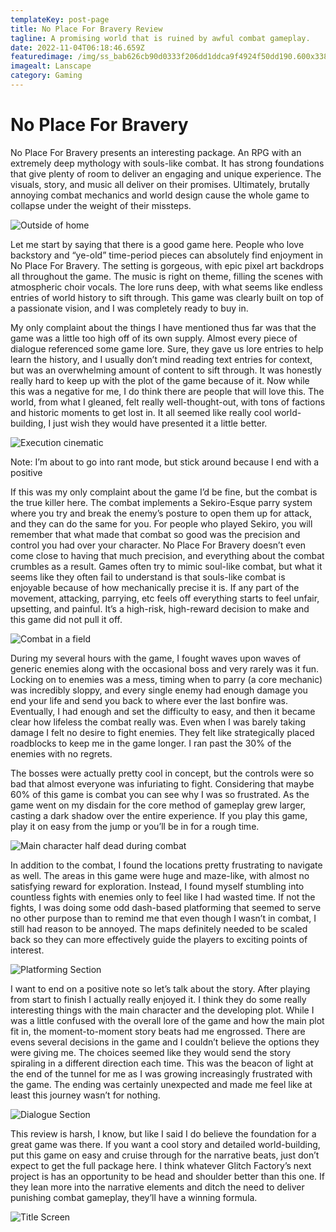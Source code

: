 ```yaml
---
templateKey: post-page
title: No Place For Bravery Review
tagline: A promising world that is ruined by awful combat gameplay.
date: 2022-11-04T06:18:46.659Z
featuredimage: /img/ss_bab626cb90d0333f206dd1ddca9f4924f50dd190.600x338.jpg
imagealt: Lanscape
category: Gaming
---
```

# No Place For Bravery

No Place For Bravery presents an interesting package. An RPG with an extremely deep mythology with souls-like combat. It has strong foundations that give plenty of room to deliver an engaging and unique experience. The visuals, story, and music all deliver on their promises. Ultimately, brutally annoying combat mechanics and world design cause the whole game to collapse under the weight of their missteps.

![Outside of home](/img/unity_bssu247uuy.png "Outside of home")

Let me start by saying that there is a good game here. People who love backstory and “ye-old” time-period pieces can absolutely find enjoyment in No Place For Bravery. The setting is gorgeous, with epic pixel art backdrops all throughout the game. The music is right on theme, filling the scenes with atmospheric choir vocals. The lore runs deep, with what seems like endless entries of world history to sift through. This game was clearly built on top of a passionate vision, and I was completely ready to buy in. 

My only complaint about the things I have mentioned thus far was that the game was a little too high off of its own supply. Almost every piece of dialogue referenced some game lore. Sure, they gave us lore entries to help learn the history, and I usually don’t mind reading text entries for context, but was an overwhelming amount of content to sift through. It was honestly really hard to keep up with the plot of the game because of it. Now while this was a negative for me, I do think there are people that will love this. The world, from what I gleaned, felt really well-thought-out, with tons of factions and historic moments to get lost in. It all seemed like really cool world-building, I just wish they would have presented it a little better.

![Execution cinematic](/img/ss_execution.jpg "Execution cinematic")

Note: I’m about to go into rant mode, but stick around because I end with a positive

If this was my only complaint about the game I’d be fine, but the combat is the true killer here. The combat implements a Sekiro-Esque parry system where you try and break the enemy’s posture to open them up for attack, and they can do the same for you. For people who played Sekiro, you will remember that what made that combat so good was the precision and control you had over your character. No Place For Bravery doesn’t even come close to having that much precision, and everything about the combat crumbles as a result. Games often try to mimic soul-like combat, but what it seems like they often fail to understand is that souls-like combat is enjoyable because of how mechanically precise it is. If any part of the movement, attacking, parrying, etc feels off everything starts to feel unfair, upsetting, and painful. It’s a high-risk, high-reward decision to make and this game did not pull it off.

![Combat in a field](/img/ss_warg.jpg "Combat in a field")

During my several hours with the game, I fought waves upon waves of generic enemies along with the occasional boss and very rarely was it fun. Locking on to enemies was a mess, timing when to parry (a core mechanic) was incredibly sloppy, and every single enemy had enough damage you end your life and send you back to where ever the last bonfire was. Eventually, I had enough and set the difficulty to easy, and then it became clear how lifeless the combat really was. Even when I was barely taking damage I felt no desire to fight enemies. They felt like strategically placed roadblocks to keep me in the game longer. I ran past the 30% of the enemies with no regrets. 

The bosses were actually pretty cool in concept, but the controls were so bad that almost everyone was infuriating to fight. Considering that maybe 60% of this game is combat you can see why I was so frustrated. As the game went on my disdain for the core method of gameplay grew larger, casting a dark shadow over the entire experience. If you play this game, play it on easy from the jump or you’ll be in for a rough time.

![Main character half dead during combat](/img/unity_rnkbsnw31v.png "Main character half dead during combat")

In addition to the combat, I found the locations pretty frustrating to navigate as well. The areas in this game were huge and maze-like, with almost no satisfying reward for exploration. Instead, I found myself stumbling into countless fights with enemies only to feel like I had wasted time. If not the fights, I was doing some odd dash-based platforming that seemed to serve no other purpose than to remind me that even though I wasn’t in combat, I still had reason to be annoyed. The maps definitely needed to be scaled back so they can more effectively guide the players to exciting points of interest. 

![Platforming Section](/img/unity_psp9qgmb4h.jpg "Platforming Section")

I want to end on a positive note so let’s talk about the story. After playing from start to finish I actually really enjoyed it. I think they do some really interesting things with the main character and the developing plot. While I was a little confused with the overall lore of the game and how the main plot fit in, the moment-to-moment story beats had me engrossed. There are evens several decisions in the game and I couldn’t believe the options they were giving me. The choices seemed like they would send the story spiraling in a different direction each time. This was the beacon of light at the end of the tunnel for me as I was growing increasingly frustrated with the game. The ending was certainly unexpected and made me feel like at least this journey wasn’t for nothing.

![Dialogue Section](/img/ss_koralo_speech.jpg "Dialogue Section")

This review is harsh, I know, but like I said I do believe the foundation for a great game was there. If you want a cool story and detailed world-building, put this game on easy and cruise through for the narrative beats, just don’t expect to get the full package here. I think whatever Glitch Factory’s next project is has an opportunity to be head and shoulder better than this one. If they lean more into the narrative elements and ditch the need to deliver punishing combat gameplay, they’ll have a winning formula.

![Title Screen](/img/maxresdefault.jpeg "Title Screen")